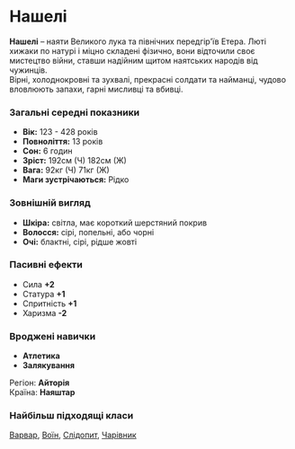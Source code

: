 # Нашелі

**Нашелі** – наяти Великого лука та північних передгір'їв Етера. Люті хижаки по натурі і міцно складені фізично, вони відточили своє мистецтво війни, ставши надійним щитом наятських народів від чужинців.<br />
Вірні, холоднокровні та зухвалі, прекрасні солдати та найманці, чудово вловлюють запахи, гарні мисливці та вбивці.

### Загальні середні показники
  - **Вік:** 123 - 428 років
  - **Повноліття:** 13 років
  - **Сон:** 6 годин
  - **Зріст:** 192см (Ч) 182см (Ж)
  - **Вага:** 92кг (Ч) 71кг (Ж)
  - **Маги зустрічаються:** Рідко

### Зовнішній вигляд
  - **Шкіра:** світла, має короткий шерстяний покрив
  - **Волосся:** сірі, попельні, або чорні
  - **Очі:** блактні, сірі, рідше жовті

### Пасивні ефекти
  - Сила **+2**
  - Статура **+1**
  - Спритність **+1**
  - Харизма **-2**

### Вроджені навички
  - **Атлетика**
  - **Залякування**

Регіон: **Айторія**<br />
Країна: **Наяштар**

### Найбільш підходящі класи

[Варвар](/docs/classes/barbarian), [Воїн](/docs/classes/warrior), [Слідопит](/docs/classes/ranger), [Чарівник](/docs/classes/wizard)